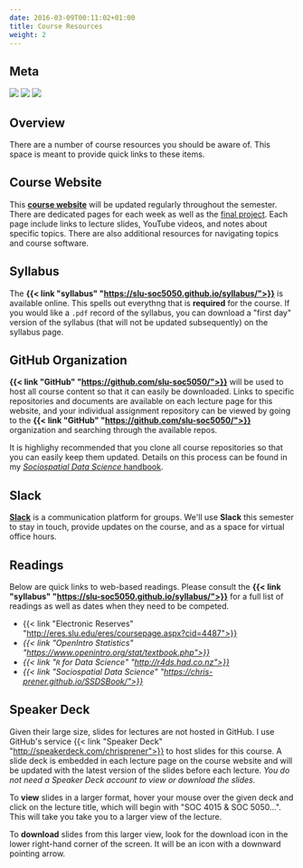 ```yaml
---
date: 2016-03-09T00:11:02+01:00
title: Course Resources
weight: 2
---
```


## Meta

![](https://img.shields.io/badge/semester-fall%202018-orange.svg) ![](https://img.shields.io/badge/release-updated-brightgreen.svg) 
![](https://img.shields.io/badge/last%20update-2018--08--10-brightgreen.svg)

## Overview
There are a number of course resources you should be aware of. This space is meant to provide quick links to these items.

## Course Website
This [**course website**](https://slu-soc5050.github.io) will be updated regularly throughout the semester. There are dedicated pages for each week as well as the [final project](/final-project/). Each page include links to lecture slides, YouTube videos, and notes about specific topics. There are also additional resources for navigating topics and course software.

## Syllabus
The **{{< link "syllabus" "https://slu-soc5050.github.io/syllabus/">}}** is available online. This spells out everythng that is **required** for the course. If you would like a `.pdf` record of the syllabus, you can download a "first day" version of the syllabus (that will not be updated subsequently) on the syllabus page.

## GitHub Organization
**{{< link "GitHub" "https://github.com/slu-soc5050/">}}** will be used to host all course content so that it can easily be downloaded. Links to specific repositories and documents are available on each lecture page for this website, and your individual assignment repository can be viewed by going to the **{{< link "GitHub" "https://github.com/slu-soc5050/">}}** organization and searching through the available repos.

It is highlighy recommended that you clone all course repositories so that you can easily keep them updated. Details on this process can be found in my [*Sociospatial Data Science* handbook](https://chris-prener.github.io/SSDSBook/basic-git.html).

## Slack
[**Slack**](https://slu-soc5050.slack.com) is a communication platform for groups. We'll use **Slack** this semester to stay in touch, provide updates on the course, and as a space for virtual office hours.

## Readings
Below are quick links to web-based readings. Please consult the **{{< link "syllabus" "https://slu-soc5050.github.io/syllabus/">}}** for a full list of readings as well as dates when they need to be competed.

* {{< link "Electronic Reserves" "http://eres.slu.edu/eres/coursepage.aspx?cid=4487">}}
* *{{< link "OpenIntro Statistics" "https://www.openintro.org/stat/textbook.php">}}*
* *{{< link "`R` for Data Science" "http://r4ds.had.co.nz">}}*
* *{{< link "Sociospatial Data Science" "https://chris-prener.github.io/SSDSBook/">}}*

## Speaker Deck
Given their large size, slides for lectures are not hosted in GitHub. I use GitHub's service {{< link "Speaker Deck" "http://speakerdeck.com/chrisprener">}} to host slides for this course. A slide deck is embedded in each lecture page on the course website and will be updated with the latest version of the slides before each lecture. *You do not need a Speaker Deck account to view or download the slides.*

To **view** slides in a larger format, hover your mouse over the given deck and click on the lecture title, which will begin with "SOC 4015 & SOC 5050...". This will take you take you to a larger view of the lecture.

To **download** slides from this larger view, look for the download icon in the lower right-hand corner of the screen. It will be an icon with a downward pointing arrow.
